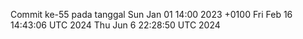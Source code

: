 Commit ke-55 pada tanggal Sun Jan 01 14:00 2023 +0100
Fri Feb 16 14:43:06 UTC 2024
Thu Jun  6 22:28:50 UTC 2024
